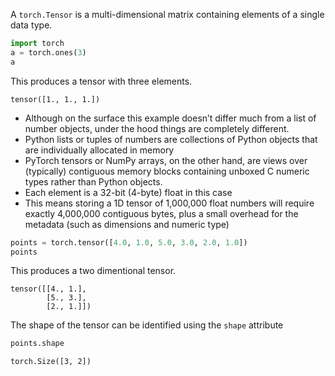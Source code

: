 A `torch.Tensor` is a multi-dimensional matrix containing elements of a single data type.
```python
import torch
a = torch.ones(3)
a
```
This produces a tensor with three elements.

```shell
tensor([1., 1., 1.])
```

- Although on the surface this example doesn’t differ much from a list of number objects, under the hood things are completely different.
- Python lists or tuples of numbers are collections of Python objects that are individually allocated in memory
- PyTorch tensors or NumPy arrays, on the other hand, are views over (typically) contiguous memory blocks containing unboxed C numeric types rather than Python objects.
- Each element is a 32-bit (4-byte) float in this case
- This means storing a 1D tensor of 1,000,000 float numbers will require exactly 4,000,000 contiguous bytes, plus a small overhead for the metadata (such as dimensions and numeric type)

```python
points = torch.tensor([4.0, 1.0, 5.0, 3.0, 2.0, 1.0])
points
```
This produces a two dimentional tensor.

```shell
tensor([[4., 1.],
        [5., 3.],
        [2., 1.]])
```

The shape of the tensor can be identified using the `shape` attribute

```python
points.shape
```
```shell
torch.Size([3, 2])
```

